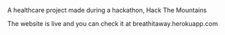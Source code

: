 A healthcare project made during a hackathon, Hack The Mountains

The website is live and you can check it at breathitaway.herokuapp.com
